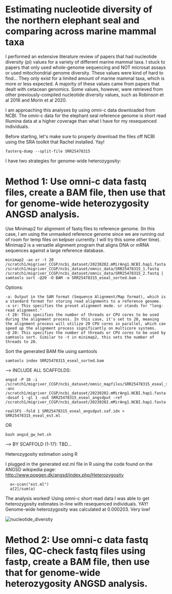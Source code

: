 # Estimating nucleotide diversity of the northern elephant seal and comparing across marine mammal taxa
I performed an extensive literature review of papers that had nucleotide diversity (pi) values for a variety of different marine mammal taxa. I stuck to papers that only used whole-genome sequencing and NOT microsat assays or used mitochondrial genome diversity. These values were kind of hard to find... They only exist for a limited amount of marine mammal taxa, which is more or less expected. A majority of these values came from papers that dealt with cetacean genomics. Some values, however, were retrieved from other previously-compiled nucleotide diversity values, such as Robinson et al 2016 and Morin et al 2020. 

I am approaching this analyses by using omni-c data downloaded from NCBI. The omni-c data for the elephant seal reference genome is short read Illumina data at a higher coverage than what I have for my resequenced individuals. 

Before starting, let's make sure to properly download the files off NCBI using the SRA toolkit that Rachel installed. Yay!
      
    fasterq-dump --split-file SRR25478315

I have two strategies for genome-wide heterozygosity: 

# Method 1: Use omni-c data fastq files, create a BAM file, then use that for genome-wide heterozygosity ANGSD analysis. 
Use Minimap2 for alignment of fastq files to reference genome. (In this case, I am using the unmasked reference genome since we are running out of room for temp files on kelpser currently. I will try this some other time). Minimap2 is a versatile alignment program that aligns DNA or mRNA sequences against a large reference database.

    minimap2 -ax sr -t 20 /scratch1/migriver_CCGP/ncbi_dataset/20230202.mMirAng1.NCBI.hap1.fasta /scratch1/migriver_CCGP/ncbi_dataset/omnic_data/SRR25478315_1.fastq /scratch1/migriver_CCGP/ncbi_dataset/omnic_data/SRR25478315_2.fastq | samtools sort -@20 -O BAM -o SRR25478315_eseal_sorted.bam -

Options:

    -a: Output in the SAM format (Sequence Alignment/Map format), which is a standard format for storing read alignments to a reference genome.
    -x sr: This specifies the preset alignment mode. sr stands for "long-read alignment."
    -t 20: This specifies the number of threads or CPU cores to be used during the alignment process. In this case, it's set to 20, meaning the alignment process will utilize 20 CPU cores in parallel, which can speed up the alignment process significantly on multicore systems.
    -@ 20: This specifies the number of threads or CPU cores to be used by samtools sort. Similar to -t in minimap2, this sets the number of threads to 20.

Sort the generated BAM file using samtools

    samtools index SRR25478315_eseal_sorted.bam

--> INCLUDE ALL SCAFFOLDS: 

    angsd -P 10 -i /scratch1/migriver_CCGP/ncbi_dataset/omnic_mapfiles/SRR25478315_eseal_sorted.bam -anc /scratch1/migriver_CCGP/ncbi_dataset/20230202.mMirAng1.NCBI.hap1.fasta -dosaf 1 -gl 1 -out SRR25478315_eseal_angsdput -ref /scratch1/migriver_CCGP/ncbi_dataset/20230202.mMirAng1.NCBI.hap1.fasta
    
    realSFS -fold 1 SRR25478315_eseal_angsdput.saf.idx > SRR25478315_eseal_est.ml
    
OR

    bash angsd_gw_het.sh
      
--> BY SCAFFOLD (1-17):
TBD... 


Heterozygosity estimation using R 

I plugged in the generated est.ml file in R using the code found on the ANGSD wikipedia page: http://www.popgen.dk/angsd/index.php/Heterozygosity

      a<-scan("est.ml")
      a[2]/sum(a)

The analysis worked! Using omni-c short read data I was able to get heterozygosity estimates in-line with resequenced individuals. YAY! Genome-wide heterozygosity was calculated at 0.000203. Very low! 


![nucleotide_diversity](https://github.com/Mrivera104/eseal_CCGP/assets/97764650/f2115608-5509-4911-ab60-4f9a793b547c)



# Method 2: Use omni-c data fastq files, QC-check fastq files using fastp, create a BAM file, then use that for genome-wide heterozygosity ANGSD analysis. 
